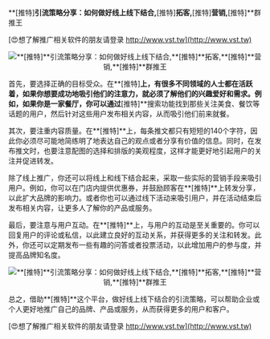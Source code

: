 **[推特]**引流策略分享：如何做好线上线下结合,**[推特]**拓客,**[推特]**营销,**[推特]**群推王

[😍想了解推广相关软件的朋友请登录 http://www.vst.tw](http://www.vst.tw)

 <center><img src="https://vst.tw/MP4/tuiguang/png/7.png" alt="**[推特]**引流策略分享：如何做好线上线下结合,**[推特]**拓客,**[推特]**营销,**[推特]**群推王"></center>

首先，要选择正确的目标受众。在**[推特]**上，有很多不同领域的人士都在活跃着，如果你想要成功地吸引他们的注意力，就必须了解他们的兴趣爱好和需求。例如，如果你是一家餐厅，你可以通过**[推特]**搜索功能找到那些关注美食、餐饮等话题的用户，然后针对这些用户发布相关内容，从而吸引他们前来就餐。

其次，要注重内容质量。在**[推特]**上，每条推文都只有短短的140个字符，因此你必须尽可能地简练明了地表达自己的观点或者分享有价值的信息。同时，在发布推文时，也要注意配图的选择和排版的美观程度，这样才能更好地引起用户的关注并促进转发。

除了线上推广，你还可以将线上和线下结合起来，采取一些实际的营销手段来吸引用户。例如，你可以在门店内提供优惠券，并鼓励顾客在**[推特]**上转发分享，以此扩大品牌的影响力。或者你也可以通过线下活动来吸引用户，并在活动结束后发布相关内容，让更多人了解你的产品或服务。

最后，要注意与用户互动。在**[推特]**上，与用户的互动是至关重要的。你可以回复用户的评论或私信，以此建立良好的互动关系，并获得更多的关注和转发。此外，你还可以定期发布一些有趣的问答或者投票活动，以此增加用户的参与度，并提高品牌知名度。

 <center><img src="https://vst.tw/MP4/tuiguang/png/2.png" alt="**[推特]**引流策略分享：如何做好线上线下结合,**[推特]**拓客,**[推特]**营销,**[推特]**群推王"></center>

总之，借助**[推特]**这个平台，做好线上线下结合的引流策略，可以帮助企业或个人更好地推广自己的品牌、产品或服务，从而获得更多的用户和客户。

[😍想了解推广相关软件的朋友请登录 http://www.vst.tw](http://www.vst.tw)



